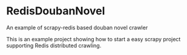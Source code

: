 # RedisDoubanNovel
An example of scrapy-redis based douban novel crawler

This is an example project showing how to start a easy scrapy project supporting Redis distributed crawling.
